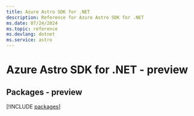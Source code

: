 ```yaml
---
title: Azure Astro SDK for .NET
description: Reference for Azure Astro SDK for .NET
ms.date: 07/24/2024
ms.topic: reference
ms.devlang: dotnet
ms.service: astro
---
```

# Azure Astro SDK for .NET - preview
## Packages - preview
[!INCLUDE [packages](astro-index.md)]